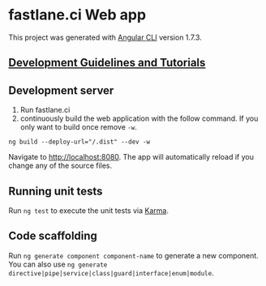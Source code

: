 # fastlane.ci Web app

This project was generated with [Angular CLI](https://github.com/angular/angular-cli) version 1.7.3.

## [Development Guidelines and Tutorials](../docs/front_end/README.md)

## Development server

1. Run fastlane.ci
1. continuously build the web application with the follow command. If you only want to build once remove `-w`.
```
ng build --deploy-url="/.dist" --dev -w
```
Navigate to [http://localhost:8080](http://localhost:8080). The app will automatically reload if you change any of the source files.

## Running unit tests

Run `ng test` to execute the unit tests via [Karma](https://karma-runner.github.io).

## Code scaffolding

Run `ng generate component component-name` to generate a new component. You can also use `ng generate directive|pipe|service|class|guard|interface|enum|module`.
